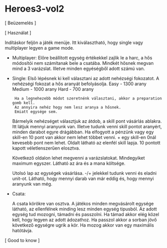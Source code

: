 # Heroes3-vol2

[ Beüzemelés ] 




[ Használat ]

Indításkor feljön a játék menüje.
Itt kiválasztható, hogy single vagy multiplayer legyen a game mode.

 - Multiplayer:
 	Előre beállított egység értékekkel zajlik le a harc, a hős módosítói nem számítanak bele a csatába.
 	Mindkét hősnek megvan mind a 3 varázslat.
	Illetve minden egyéségből adott számú van.
	
 - Single:
 	Első lépésnek ki kell választani az adott nehézségi fokozatot.
	A nehézségi fokozat a hős aranyát befolyásolja. 
		Easy - 1300 arany
	      Medium - 1000 arany
	        Hard - 700  arany
	        
        Ha a legnehezebb módot szeretnénk választani, akkor a preparation gomb kell.
		Az annyira nehéz hogy nem lesz aranya a hősnek.
		Emiatt egysége sem.
	Bármelyik nehézséget választjuk az átdob, a skill pont vásárlás ablakra.
	Itt látjuk mennyi aranyunk van.
	Illetve tudunk venni skill pontot aranyért, minden darabot egyre drágábban.
	Ha elfogyott a pénzünk vagy egy skill-en 10 pont van akkor nem lehet többet venni.
		+ egy skill-en 0nál kevesebb pont nem lehet.
	Oldalt látható az elenfél skill lapja. 10 pontott kapott véletlenszerűen elosztva.
	 
	Következő oldalon lehet megvenni a varázslatokat.
	Mindegyiket maximum egyszer.
	Látható az ára és a mana költsége.
	
	Utolsó lap az egységek vásárlása.
	-/+ jelekkel tudunk venni és eladni unit-ot.
	Látható, hogy mennyi darab van már eddig és, hogy mennyi aranyunk van még.
	
 - Csata:
 
 	A csata körökre van osztva.
 	A játékos minden megvásárolt egysége látható, az ellenfélnek minding lesz minden egység tipusból.
 	Az adott egység tud mozogni, támadni és passzolni.
 	Ha támad akkor elég közel kell, hogy legyen az adott ádozathoz.
 	Ha passzol akkor a sorban jövő következő egységre ugrik a kör.
 	Ha mozog akkor van egy maximális hatótávja. 
 	
	
[ Good to know ]
